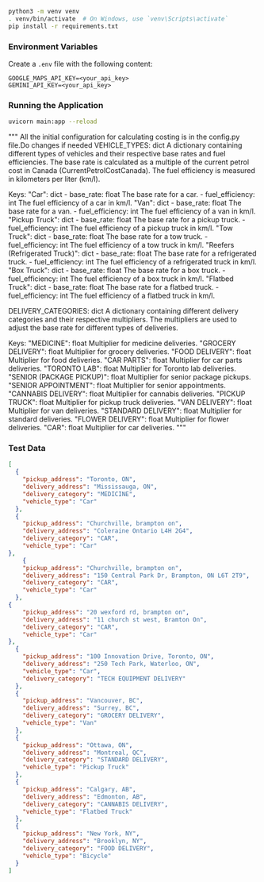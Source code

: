 ```sh
python3 -m venv venv
. venv/bin/activate  # On Windows, use `venv\Scripts\activate`
pip install -r requirements.txt
```

### Environment Variables
Create a `.env` file with the following content:
```
GOOGLE_MAPS_API_KEY=<your_api_key>
GEMINI_API_KEY=<your_api_key>
```

### Running the Application
```sh
uvicorn main:app --reload
```
"""
All the initial configuration for calculating costing is in the config.py file.Do changes if needed
VEHICLE_TYPES: dict
  A dictionary containing different types of vehicles and their respective base rates and fuel efficiencies.
  The base rate is calculated as a multiple of the current petrol cost in Canada (CurrentPetrolCostCanada).
  The fuel efficiency is measured in kilometers per liter (km/l).

  Keys:
    "Car": dict
      - base_rate: float
        The base rate for a car.
      - fuel_efficiency: int
        The fuel efficiency of a car in km/l.
    "Van": dict
      - base_rate: float
        The base rate for a van.
      - fuel_efficiency: int
        The fuel efficiency of a van in km/l.
    "Pickup Truck": dict
      - base_rate: float
        The base rate for a pickup truck.
      - fuel_efficiency: int
        The fuel efficiency of a pickup truck in km/l.
    "Tow Truck": dict
      - base_rate: float
        The base rate for a tow truck.
      - fuel_efficiency: int
        The fuel efficiency of a tow truck in km/l.
    "Reefers (Refrigerated Truck)": dict
      - base_rate: float
        The base rate for a refrigerated truck.
      - fuel_efficiency: int
        The fuel efficiency of a refrigerated truck in km/l.
    "Box Truck": dict
      - base_rate: float
        The base rate for a box truck.
      - fuel_efficiency: int
        The fuel efficiency of a box truck in km/l.
    "Flatbed Truck": dict
      - base_rate: float
        The base rate for a flatbed truck.
      - fuel_efficiency: int
        The fuel efficiency of a flatbed truck in km/l.

DELIVERY_CATEGORIES: dict
  A dictionary containing different delivery categories and their respective multipliers.
  The multipliers are used to adjust the base rate for different types of deliveries.

  Keys:
    "MEDICINE": float
      Multiplier for medicine deliveries.
    "GROCERY DELIVERY": float
      Multiplier for grocery deliveries.
    "FOOD DELIVERY": float
      Multiplier for food deliveries.
    "CAR PARTS": float
      Multiplier for car parts deliveries.
    "TORONTO LAB": float
      Multiplier for Toronto lab deliveries.
    "SENIOR (PACKAGE PICKUP)": float
      Multiplier for senior package pickups.
    "SENIOR APPOINTMENT": float
      Multiplier for senior appointments.
    "CANNABIS DELIVERY": float
      Multiplier for cannabis deliveries.
    "PICKUP TRUCK": float
      Multiplier for pickup truck deliveries.
    "VAN DELIVERY": float
      Multiplier for van deliveries.
    "STANDARD DELIVERY": float
      Multiplier for standard deliveries.
    "FLOWER DELIVERY": float
      Multiplier for flower deliveries.
    "CAR": float
      Multiplier for car deliveries.
"""
### Test Data
```json
[
  {
    "pickup_address": "Toronto, ON",
    "delivery_address": "Mississauga, ON",
    "delivery_category": "MEDICINE",
    "vehicle_type": "Car"
  },
  {
    "pickup_address": "Churchville, brampton on",
    "delivery_address": "Coleraine Ontario L4H 2G4",
    "delivery_category": "CAR",
    "vehicle_type": "Car"
},
    {
    "pickup_address": "Churchville, brampton on",
    "delivery_address": "150 Central Park Dr, Brampton, ON L6T 2T9",
    "delivery_category": "CAR",
    "vehicle_type": "Car"
  },
{
    "pickup_address": "20 wexford rd, brampton on",
    "delivery_address": "11 church st west, Bramton On",
    "delivery_category": "CAR",
    "vehicle_type": "Car"
},
  {
    "pickup_address": "100 Innovation Drive, Toronto, ON",
    "delivery_address": "250 Tech Park, Waterloo, ON",
    "vehicle_type": "Car", 
    "delivery_category": "TECH EQUIPMENT DELIVERY"
  },
  {
    "pickup_address": "Vancouver, BC",
    "delivery_address": "Surrey, BC",
    "delivery_category": "GROCERY DELIVERY",
    "vehicle_type": "Van"
  },
  {
    "pickup_address": "Ottawa, ON",
    "delivery_address": "Montreal, QC",
    "delivery_category": "STANDARD DELIVERY",
    "vehicle_type": "Pickup Truck"
  },
  {
    "pickup_address": "Calgary, AB",
    "delivery_address": "Edmonton, AB",
    "delivery_category": "CANNABIS DELIVERY",
    "vehicle_type": "Flatbed Truck"
  },
  {
    "pickup_address": "New York, NY",
    "delivery_address": "Brooklyn, NY",
    "delivery_category": "FOOD DELIVERY",
    "vehicle_type": "Bicycle"
  }
]
```
